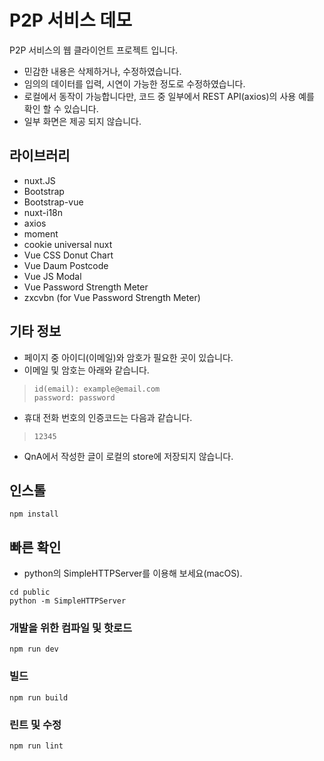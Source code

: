 # P2P 서비스 데모

P2P 서비스의 웹 클라이언트 프로젝트 입니다.

* 민감한 내용은 삭제하거나, 수정하였습니다.
* 임의의 데이터를 입력, 시연이 가능한 정도로 수정하였습니다.
* 로컬에서 동작이 가능합니다만, 코드 중 일부에서 REST API(axios)의 사용 예를 확인 할 수 있습니다.
* 일부 화면은 제공 되지 않습니다.

## 라이브러리

* nuxt.JS
* Bootstrap
* Bootstrap-vue
* nuxt-i18n
* axios
* moment
* cookie universal nuxt
* Vue CSS Donut Chart
* Vue Daum Postcode
* Vue JS Modal
* Vue Password Strength Meter
* zxcvbn (for Vue Password Strength Meter)

## 기타 정보

* 페이지 중 아이디(이메일)와 암호가 필요한 곳이 있습니다.
* 이메일 및 암호는 아래와 같습니다.

> ```
> id(email): example@email.com
> password: password
> ```

* 휴대 전화 번호의 인증코드는 다음과 같습니다.

> ```
> 12345
> ```

* QnA에서 작성한 글이 로컬의 store에 저장되지 않습니다.

## 인스톨

```
npm install
```

## 빠른 확인

* python의 SimpleHTTPServer를 이용해 보세요(macOS).

```
cd public
python -m SimpleHTTPServer
```

### 개발을 위한 컴파일 및 핫로드

```
npm run dev
```

### 빌드

```
npm run build
```

### 린트 및 수정

```
npm run lint
```
